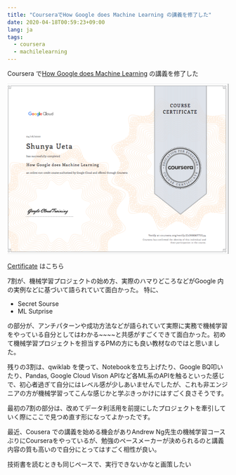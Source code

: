 ```yaml
---
title: "CourseraでHow Google does Machine Learning の講義を修了した"
date: 2020-04-18T00:59:23+09:00
lang: ja
tags:
  - coursera
  - machilelearning
---
```


Coursera で[How Google does Machine Learning](https://www.coursera.org/learn/google-machine-learning) の講義を修了した

![coursera](/posts/2020-04-18/images/coursera.png)

[Certificate](https://coursera.org/share/a4b6130f11ba4e96b80b16afe7277289) はこちら

7割が、機械学習プロジェクトの始め方、実際のハマりどころなどがGoogle 内の実例などに基づいて語られていて面白かった。
特に、

- Secret Sourse
- ML Sutprise

の部分が、アンチパターンや成功方法などが語られていて実際に実務で機械学習をやっている自分としてはわかる~~~~と共感がすごくできて面白かった。初めて機械学習プロジェクトを担当するPMの方にも良い教材なのではと思いました。

残りの3割は、qwiklab を使って、Notebookを立ち上げたり、Google BQ叩いたり、Pandas, Google Cloud Vison APIなど各ML系のAPIを触るといった感じで、初心者過ぎて自分にはレベル感が少しあいませんでしたが、これも非エンジニアの方が機械学習ってこんな感じかと学ぶきっかけにはすごく良さそうです。

最初の7割の部分は、改めてデータ利活用を前提にしたプロジェクトを牽引していく際にここで見つめ直す形になってよかったです。

最近、Cousera での講義を始める機会がありAndrew Ng先生の機械学習コースぶりにCourseraをやっているが、勉強のペースメーカーが決められるのと講義内容の質も高いので自分にとってはすごく相性が良い。

技術書を読むときも同じペースで、実行できないかなと画策したい
